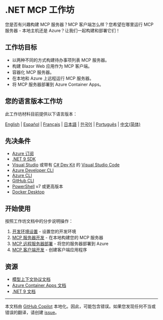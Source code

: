 # .NET MCP 工作坊

您是否有兴趣构建 MCP 服务器？MCP 客户端怎么样？您希望在哪里运行 MCP 服务器 - 本地主机还是 Azure？让我们一起构建和部署它们！

## 工作坊目标

- 以两种不同的方式构建待办事项列表 MCP 服务器。
- 构建 Blazor Web 应用作为 MCP 客户端。
- 容器化 MCP 服务器。
- 在本地和 Azure 上远程运行 MCP 服务器。
- 将 MCP 服务器部署到 Azure Container Apps。

## 您的语言版本工作坊

此工作坊材料目前提供以下语言版本：

[English](../../README.md) | [Español](../es-es/) | [Français](../fr-fr/) | [日本語](../ja-jp/) | [한국어](../ko-kr/) | [Português](../pt-br/) | [中文(简体)](./README.md)

## 先决条件

- [Azure 订阅](https://azure.microsoft.com/free)
- [.NET 9 SDK](https://dotnet.microsoft.com/download/dotnet/9.0)
- [Visual Studio](https://visualstudio.microsoft.com/vs) 或带有 [C# Dev Kit](https://marketplace.visualstudio.com/items?itemName=ms-dotnettools.csdevkit) 的 [Visual Studio Code](https://code.visualstudio.com)
- [Azure Developer CLI](https://learn.microsoft.com/azure/developer/azure-developer-cli/overview)
- [Azure CLI](https://learn.microsoft.com/cli/azure/what-is-azure-cli)
- [GitHub CLI](https://docs.github.com/github-cli/github-cli/about-github-cli)
- [PowerShell](https://learn.microsoft.com/powershell/scripting/overview) v7 或更高版本
- [Docker Desktop](https://docs.docker.com/desktop/)

## 开始使用

按照工作坊文档中的分步说明操作：

1. [开发环境设置](../../docs/00-setup.md) - 设置您的开发环境
1. [MCP 服务器开发](../../docs/01-mcp-server.md) - 在本地构建您的 MCP 服务器
1. [MCP 远程服务器部署](../../docs/02-mcp-remote-server.md) - 将您的服务器部署到 Azure
1. [MCP 客户端开发](../../docs/03-mcp-client.md) - 创建客户端应用程序

## 资源

- [模型上下文协议文档](https://modelcontextprotocol.io/)
- [Azure Container Apps 文档](https://learn.microsoft.com/azure/container-apps/)
- [.NET 9 文档](https://learn.microsoft.com/dotnet/)

---

本文档由 [GitHub Copilot](https://docs.github.com/copilot/about-github-copilot/what-is-github-copilot) 本地化。因此，可能包含错误。如果您发现任何不当或错误的翻译，请创建 [issue](../../issues)。